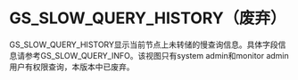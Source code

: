 # GS\_SLOW\_QUERY\_HISTORY（废弃）

GS\_SLOW\_QUERY\_HISTORY显示当前节点上未转储的慢查询信息。具体字段信息请参考GS\_SLOW\_QUERY\_INFO。该视图只有system admin和monitor admin用户有权限查询，本版本中已废弃。

